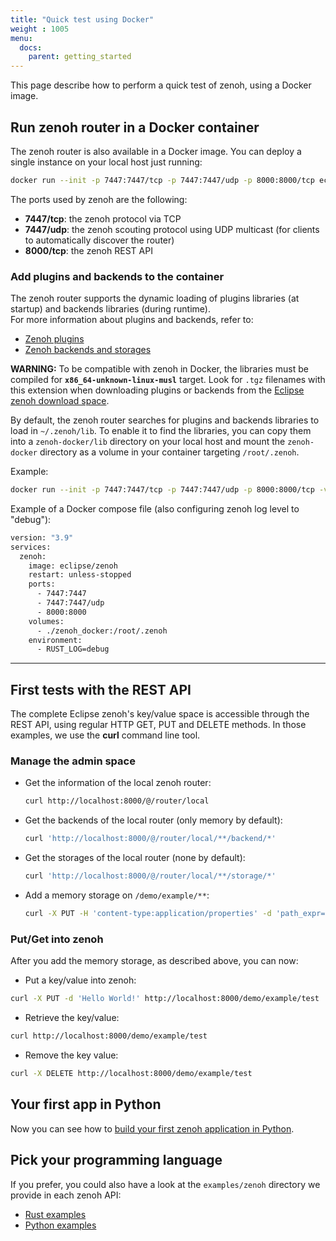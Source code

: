 ```yaml
---
title: "Quick test using Docker"
weight : 1005
menu:
  docs:
    parent: getting_started
---
```


This page describe how to perform a quick test of zenoh, using a Docker image.

## Run zenoh router in a Docker container

The zenoh router is also available in a Docker image. You can deploy a single instance on your local host just running:
```bash
docker run --init -p 7447:7447/tcp -p 7447:7447/udp -p 8000:8000/tcp eclipse/zenoh
```

The ports used by zenoh are the following:

  - **7447/tcp**: the zenoh protocol via TCP
  - **7447/udp**: the zenoh scouting protocol using UDP multicast (for clients to automatically discover the router)
  - **8000/tcp**: the zenoh REST API

### Add plugins and backends to the container

The zenoh router supports the dynamic loading of plugins libraries (at startup) and backends libraries (during runtime).  
For more information about plugins and backends, refer to:

 - [Zenoh plugins](../../manual/plugins)
 - [Zenoh backends and storages](../../manual/backends)

**WARNING:** To be compatible with zenoh in Docker, the libraries must be compiled for **`x86_64-unknown-linux-musl`** target.
Look for `.tgz` filenames with this extension when downloading plugins or backends from the
[Eclipse zenoh download space](https://download.eclipse.org/zenoh).

By default, the zenoh router searches for plugins and backends libraries to load in `~/.zenoh/lib`. To enable it to find the libraries, you can copy them into a `zenoh-docker/lib` directory on your local host and mount the `zenoh-docker` directory as a volume in your container targeting `/root/.zenoh`.

Example:
```bash
docker run --init -p 7447:7447/tcp -p 7447:7447/udp -p 8000:8000/tcp -v $(pwd)/zenoh-docker:/root/.zenoh eclipse/zenoh
```

Example of a Docker compose file (also configuring zenoh log level to "debug"):
```bash
version: "3.9"
services:
  zenoh:
    image: eclipse/zenoh
    restart: unless-stopped
    ports:
      - 7447:7447
      - 7447:7447/udp
      - 8000:8000
    volumes:
      - ./zenoh_docker:/root/.zenoh
    environment:
      - RUST_LOG=debug
```


--------------------------------
## First tests with the REST API

The complete Eclipse zenoh's key/value space is accessible through the REST API, using regular HTTP GET, PUT and DELETE methods. In those examples, we use the **curl** command line tool.

### Manage the admin space

 * Get the information of the local zenoh router:
   ```bash
   curl http://localhost:8000/@/router/local
   ```
   
 * Get the backends of the local router (only memory by default):
   ```bash
   curl 'http://localhost:8000/@/router/local/**/backend/*'
   ```
   
 * Get the storages of the local router (none by default):
   ```bash
   curl 'http://localhost:8000/@/router/local/**/storage/*'
   ```
   
 * Add a memory storage on `/demo/example/**`:
   ```bash
   curl -X PUT -H 'content-type:application/properties' -d 'path_expr=/demo/example/**' http://localhost:8000/@/router/local/plugin/storages/backend/memory/storage/my-storage
   ```

### Put/Get into zenoh
After you add the memory storage, as described above, you can now:

 * Put a key/value into zenoh:
  ```bash
  curl -X PUT -d 'Hello World!' http://localhost:8000/demo/example/test
  ```
 * Retrieve the key/value:
  ```bash
  curl http://localhost:8000/demo/example/test
  ```
 * Remove the key value:
  ```bash
  curl -X DELETE http://localhost:8000/demo/example/test
  ```

## Your first app in Python

Now you can see how to [build your first zenoh application in Python](../first-app).

## Pick your programming language

If you prefer, you could also have a look at the `examples/zenoh` directory we provide in each zenoh API:
- [Rust examples](https://github.com/eclipse-zenoh/zenoh/tree/master/zenoh/examples/zenoh)
- [Python examples](https://github.com/eclipse-zenoh/zenoh-python/tree/master/examples/zenoh)